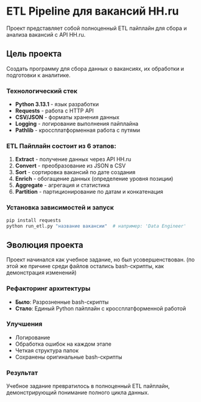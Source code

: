 # ETL Pipeline для вакансий HH.ru

Проект представляет собой полноценный ETL пайплайн для сбора и анализа вакансий с API HH.ru.



## Цель проекта

Создать программу для сбора данных о вакансиях, их обработки и подготовки к аналитике.

### Технологический стек

- **Python 3.13.1** - язык разработки
- **Requests** - работа с HTTP API 
- **CSV/JSON** - форматы хранения данных
- **Logging** - логирование выполнения пайплайна
- **Pathlib** - кроссплатформенная работа с путями

### ETL Пайплайн состоит из 6 этапов:

1. **Extract** - получение данных через API HH.ru
2. **Convert** - преобразование из JSON в CSV
3. **Sort** - сортировка вакансий по дате создания
4. **Enrich** - обогащение данных (определение уровня позиции)
5. **Aggregate** - агрегация и статистика
6. **Partition** - партиционирование по датам и конкатенация

### Установка зависимостей и запуск

```bash
pip install requests
python run_etl.py "название вакансии"  # например: 'Data Engineer'
```


## Эволюция проекта

Проект начинался как учебное задание, но был усовершенствован. (по этой же причине среди файлов остались bash-скрипты, как 
демонстрация изменений)

### Рефакторинг архитектуры

- **Было**: Разрозненные bash-скрипты 
- **Стало**: Единый Python пайплайн с кроссплатформенной работой

### Улучшения

- Логирование
- Обработка ошибок на каждом этапе  
- Четкая структура папок
- Сохранены оригинальные bash-скрипты

### Результат

Учебное задание превратилось в полноценный ETL пайплайн, демонстрирующий понимание полного цикла данных.